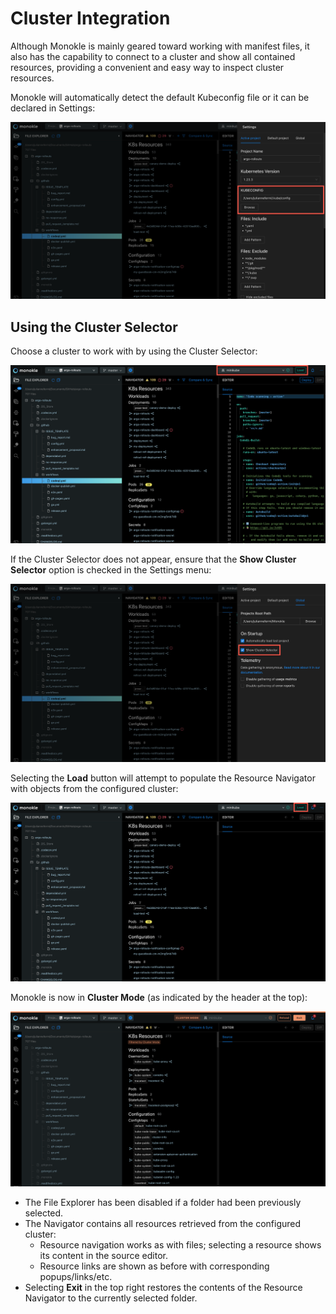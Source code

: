 # Cluster Integration

Although Monokle is mainly geared toward working with manifest files, it also has the capability to connect 
to a cluster and show all contained resources, providing a convenient and easy way to inspect cluster resources.

Monokle will automatically detect the default Kubeconfig file or it can be declared in Settings:

![Kubeconfig Setting](img/kubeconfig-setting-1.11.png)

## **Using the Cluster Selector**

Choose a cluster to work with by using the Cluster Selector:

![Clusters Tab](img/clusters-tab-1.11.png)

If the Cluster Selector does not appear, ensure that the **Show Cluster Selector** option is checked in the Settings menu:

![Cluster Preview](img/cluster-selector-1.11.png)

Selecting the **Load** button will attempt to populate the Resource Navigator with objects from the configured cluster:

![Cluster Preview](img/cluster-preview-1.11.png)

Monokle is now in **Cluster Mode** (as indicated by the header at the top):

![Cluster Preview](img/cluster-preview2-1.11.png)

- The File Explorer has been disabled if a folder had been previously selected.
- The Navigator contains all resources retrieved from the configured cluster:
  - Resource navigation works as with files; selecting a resource shows its content in the source editor.
  - Resource links are shown as before with corresponding popups/links/etc.
- Selecting **Exit** in the top right restores the contents of the Resource Navigator to the currently selected folder.






